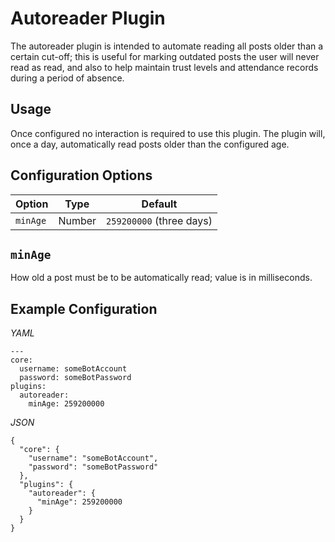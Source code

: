 # Autoreader Plugin

The autoreader plugin is intended to automate reading all posts older than a certain cut-off;
this is useful for marking outdated posts the user will never read as read,
and also to help maintain trust levels and attendance records during a period of absence.

## Usage
Once configured no interaction is required to use this plugin.
The plugin will, once a day, automatically read posts older than the configured age.

## Configuration Options

| Option   | Type   | Default                                |
|----------|--------|----------------------------------------|
| `minAge` | Number | `259200000` (three days) |

## `minAge`
How old a post must be to be automatically read; value is in milliseconds.

## Example Configuration
*YAML*
```
---
core:
  username: someBotAccount
  password: someBotPassword
plugins:
  autoreader: 
    minAge: 259200000
```

*JSON*
```
{
  "core": {
    "username": "someBotAccount",
    "password": "someBotPassword"
  },
  "plugins": {
    "autoreader": {
      "minAge": 259200000
    }
  }
}
```